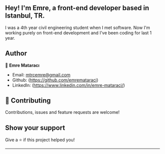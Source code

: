 <h2 >Hey!
I'm Emre, a front-end developer based in Istanbul, TR.
</h2>
<p>I was a 4th year civil engineering student when I met software. Now I'm working purely on front-end development and I've been coding for last 1 year.</p>


## Author

👤 **Emre Mataracı**

- Email: mtrcemre@gmail.com
- Github: (https://github.com/emremataraci)
- LinkedIn: (https://www.linkedin.com/in/emre-mataraci/)

## 🤝 Contributing

Contributions, issues and feature requests are welcome!

## Show your support

Give a ⭐️ if this project helped you!

---